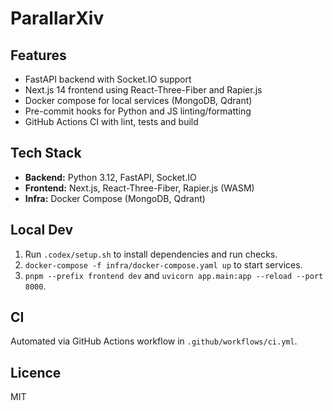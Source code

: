# ParallarXiv

## Features
- FastAPI backend with Socket.IO support
- Next.js 14 frontend using React-Three-Fiber and Rapier.js
- Docker compose for local services (MongoDB, Qdrant)
- Pre-commit hooks for Python and JS linting/formatting
- GitHub Actions CI with lint, tests and build

## Tech Stack
- **Backend:** Python 3.12, FastAPI, Socket.IO
- **Frontend:** Next.js, React-Three-Fiber, Rapier.js (WASM)
- **Infra:** Docker Compose (MongoDB, Qdrant)

## Local Dev
1. Run `.codex/setup.sh` to install dependencies and run checks.
2. `docker-compose -f infra/docker-compose.yaml up` to start services.
3. `pnpm --prefix frontend dev` and `uvicorn app.main:app --reload --port 8000`.

## CI
Automated via GitHub Actions workflow in `.github/workflows/ci.yml`.

## Licence
MIT
